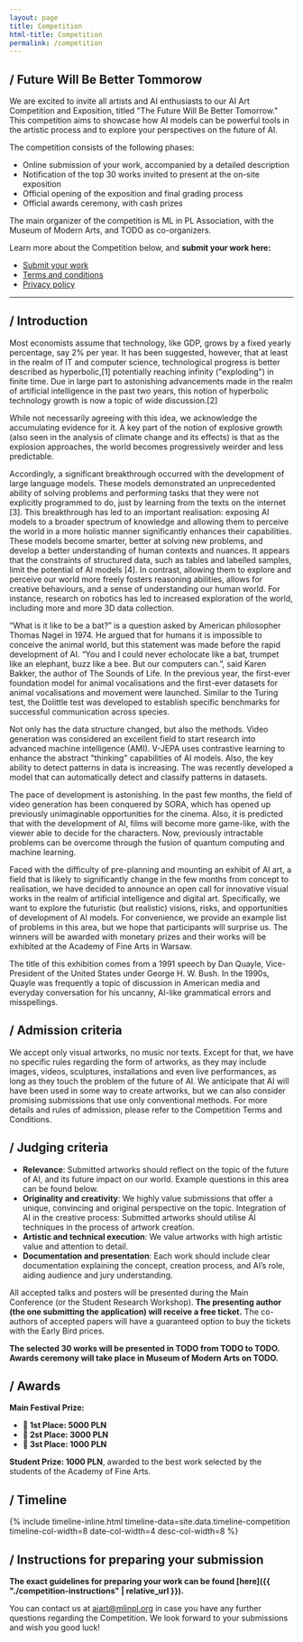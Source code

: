 ```yaml
---
layout: page
title: Competition
html-title: Competition
permalink: /competition
---
```


## / Future Will Be Better Tommorow

We are excited to invite all artists and AI enthusiasts to our AI Art Competition and Exposition, titled "The Future Will Be Better Tomorrow." This competition aims to showcase how AI models can be powerful tools in the artistic process and to explore your perspectives on the future of AI.

The competition consists of the following phases:
- Online submission of your work, accompanied by a detailed description
- Notification of the top 30 works invited to present at the on-site exposition
- Official opening of the exposition and final grading process
- Official awards ceremony, with cash prizes

The main organizer of the competition is ML in PL Association, with the Museum of Modern Arts, and TODO as co-organizers.

Learn more about the Competition below, and **submit your work here:**

<ul class="list-inline banner-social-buttons">
    <li>
        <a href="https://mlinpl2024cfc.paperform.co/" class="btn btn-default btn-lg" target="_blank"><i class="fa-solid fa-list"></i> Submit your work</a>
    </li>
    <li>
        <a href="{{ "./competition-terms" | relative_url }}" class="btn btn-default"><i class="fa-solid fa-file-lines"></i> Terms and conditions</a>
    </li>
    <li>
        <a href="{{ "./privacy-policy" | relative_url }}" class="btn btn-default"><i class="fa-solid fa-file-lines"></i> Privacy policy</a>
    </li>
</ul>

---

## / Introduction

Most economists assume that technology, like GDP, grows by a fixed yearly percentage, say 2% per year. It has been suggested, however, that at least in the realm of IT and computer science, technological progress is better described as hyperbolic,[1] potentially reaching infinity ("exploding") in finite time. Due in large part to astonishing advancements made in the realm of artificial intelligence in the past two years, this notion of hyperbolic technology growth is now a topic of wide discussion.[2] 

While not necessarily agreeing with this idea, we acknowledge the accumulating evidence for it. A key part of the notion of explosive growth (also seen in the analysis of climate change and its effects) is that as the explosion approaches, the world becomes progressively weirder and less predictable.

Accordingly, a significant breakthrough occurred with the development of large language models. These models demonstrated an unprecedented ability of solving problems and performing tasks that they were not explicitly programmed to do, just by learning from the texts on the internet [3]. This breakthrough has led to an important realisation: exposing AI models to a broader spectrum of knowledge and allowing them to perceive the world in a more holistic manner significantly enhances their capabilities. These models become smarter, better at solving new problems, and develop a better understanding of human contexts and nuances. It appears that the constraints of structured data, such as tables and labelled samples, limit the potential of AI models [4]. In contrast, allowing them to explore and perceive our world more freely fosters reasoning abilities, allows for creative behaviours, and a sense of understanding our human world. For instance, research on robotics has led to increased exploration of the world, including more and more 3D data collection.

“What is it like to be a bat?” is a question asked by American philosopher Thomas Nagel in 1974. He argued that for humans it is impossible to conceive the animal world, but this statement was made before the rapid development of AI. “You and I could never echolocate like a bat, trumpet like an elephant, buzz like a bee. But our computers can.”, said Karen Bakker, the author of The Sounds of Life. In the previous year, the first-ever foundation model for animal vocalisations and the first-ever datasets for animal vocalisations and movement were launched. Similar to the Turing test, the Dolittle test was developed to establish specific benchmarks for successful communication across species.

Not only has the data structure changed, but also the methods. Video generation was considered an excellent field to start research into advanced machine intelligence (AMI). V-JEPA uses contrastive learning to enhance the abstract "thinking" capabilities of AI models. Also, the key ability to detect patterns in data is increasing. The was recently developed a model that can automatically detect and classify patterns in datasets.

The pace of development is astonishing. In the past few months, the field of video generation has been conquered by SORA, which has opened up previously unimaginable opportunities for the cinema. Also, it is predicted that with the development of AI, films will become more game-like, with the viewer able to decide for the characters. Now, previously intractable problems can be overcome through the fusion of quantum computing and machine learning.

Faced with the difficulty of pre-planning and mounting an exhibit of AI art, a field that is likely to significantly change in the few months from concept to realisation, we have decided to announce an open call for innovative visual works in the realm of artificial intelligence and digital art. Specifically, we want to explore the futuristic (but realistic) visions, risks, and opportunities of development of AI models. For convenience, we provide an example list of problems in this area, but we hope that participants will surprise us. The winners will be awarded with monetary prizes and their works will be exhibited at the Academy of Fine Arts in Warsaw.

The title of this exhibition comes from a 1991 speech by Dan Quayle, Vice-President of the United States under George H. W. Bush. In the 1990s, Quayle was frequently a topic of discussion in American media and everyday conversation for his uncanny, AI-like grammatical errors and misspellings.

## / Admission criteria

We accept only visual artworks, no music nor texts. Except for that, we have no specific rules regarding the form of artworks, as they may include images, videos, sculptures, installations and even live performances, as long as they touch the problem of the future of AI. We anticipate that AI will have been used in some way to create artworks, but we can also consider promising submissions that use only conventional methods. For more details and rules of admission, please refer to the Competition Terms and Conditions.

## / Judging criteria

- **Relevance**: Submitted artworks should reflect on the topic of the future of AI, and its future impact on our world. Example questions in this area can be found below.
- **Originality and creativity**: We highly value submissions that offer a unique, convincing and original perspective on the topic.
Integration of AI in the creative process: Submitted artworks should utilise AI techniques in the process of artwork creation.
- **Artistic and technical execution**: We value artworks with high artistic value and attention to detail.
- **Documentation and presentation**: Each work should include clear documentation explaining the concept, creation process, and AI’s role, aiding audience and jury understanding.

All accepted talks and posters will be presented during the Main Conference (or the Student Research Workshop). 
**The presenting author (the one submitting the application) will receive a free ticket.** 
The co-authors of accepted papers will have a guaranteed option to buy the tickets with the Early Bird prices.

**The selected 30 works will be presented in TODO from TODO to TODO. Awards ceremony will take place in Museum of Modern Arts on TODO.**

## / Awards

**Main Festival Prize:**
- **🥇 1st Place: 5000 PLN**
- **🥈 2st Place: 3000 PLN**
- **🥉 3st Place: 1000 PLN**

**Student Prize: 1000 PLN**, awarded to the best work selected by the students of the Academy of Fine Arts.

## / Timeline

{% include timeline-inline.html 
    timeline-data=site.data.timeline-competition
    timeline-col-width=8 
    date-col-width=4
    desc-col-width=8
%}

## / Instructions for preparing your submission

<!-- TODO -->
**The exact guidelines for preparing your work can be found [here]({{ "./competition-instructions" | relative_url }}).**

You can contact us at <a href="mailto:aiart@mlinpl.org">aiart@mlinpl.org</a> in case you have any further questions regarding the Competition. We look forward to your submissions and wish you good luck!
